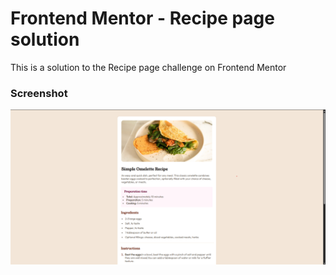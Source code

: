# Frontend Mentor - Recipe page solution

This is a solution to the Recipe page challenge on Frontend Mentor 

### Screenshot

![Screenshot](/Screenshot.png)



